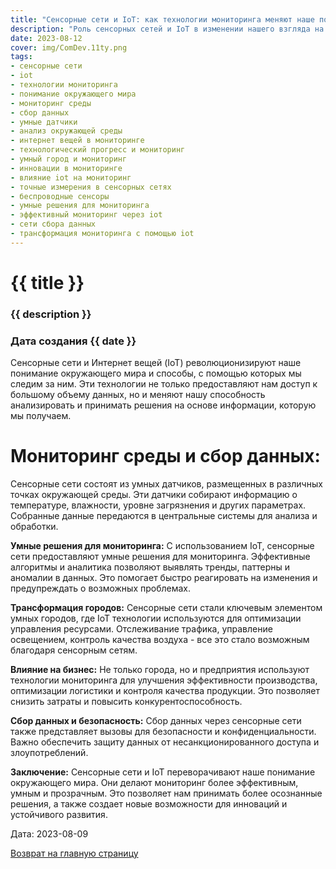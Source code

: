 ```yaml
---
title: "Сенсорные сети и IoT: как технологии мониторинга меняют наше понимание окружающего мира"
description: "Роль сенсорных сетей и IoT в изменении нашего взгляда на окружающую среду и способы мониторинга."
date: 2023-08-12
cover: img/ComDev.11ty.png
tags:
- сенсорные сети
- iot
- технологии мониторинга
- понимание окружающего мира
- мониторинг среды
- сбор данных
- умные датчики
- анализ окружающей среды
- интернет вещей в мониторинге
- технологический прогресс и мониторинг
- умный город и мониторинг
- инновации в мониторинге
- влияние iot на мониторинг
- точные измерения в сенсорных сетях
- беспроводные сенсоры
- умные решения для мониторинга
- эффективный мониторинг через iot
- сети сбора данных
- трансформация мониторинга с помощью iot
---
```


# {{ title }}
### {{ description }}
### Дата создания {{ date }}

Сенсорные сети и Интернет вещей (IoT) революционизируют наше понимание окружающего мира и способы, с помощью которых мы следим за ним. Эти технологии не только предоставляют нам доступ к большому объему данных, но и меняют нашу способность анализировать и принимать решения на основе информации, которую мы получаем.

# **Мониторинг среды и сбор данных:**
Сенсорные сети состоят из умных датчиков, размещенных в различных точках окружающей среды. Эти датчики собирают информацию о температуре, влажности, уровне загрязнения и других параметрах. Собранные данные передаются в центральные системы для анализа и обработки.

**Умные решения для мониторинга:**
С использованием IoT, сенсорные сети предоставляют умные решения для мониторинга. Эффективные алгоритмы и аналитика позволяют выявлять тренды, паттерны и аномалии в данных. Это помогает быстро реагировать на изменения и предупреждать о возможных проблемах.

**Трансформация городов:**
Сенсорные сети стали ключевым элементом умных городов, где IoT технологии используются для оптимизации управления ресурсами. Отслеживание трафика, управление освещением, контроль качества воздуха - все это стало возможным благодаря сенсорным сетям.

**Влияние на бизнес:**
Не только города, но и предприятия используют технологии мониторинга для улучшения эффективности производства, оптимизации логистики и контроля качества продукции. Это позволяет снизить затраты и повысить конкурентоспособность.

**Сбор данных и безопасность:**
Сбор данных через сенсорные сети также представляет вызовы для безопасности и конфиденциальности. Важно обеспечить защиту данных от несанкционированного доступа и злоупотреблений.

**Заключение:**
Сенсорные сети и IoT переворачивают наше понимание окружающего мира. Они делают мониторинг более эффективным, умным и прозрачным. Это позволяет нам принимать более осознанные решения, а также создает новые возможности для инноваций и устойчивого развития.

Дата: 2023-08-09

[Возврат на главную страницу](/)
